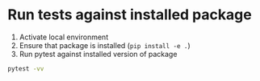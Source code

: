 # Run tests against installed package

1. Activate local environment
2. Ensure that package is installed (`pip install -e .`)
3. Run pytest against installed version of package

```bash
pytest -vv
```
